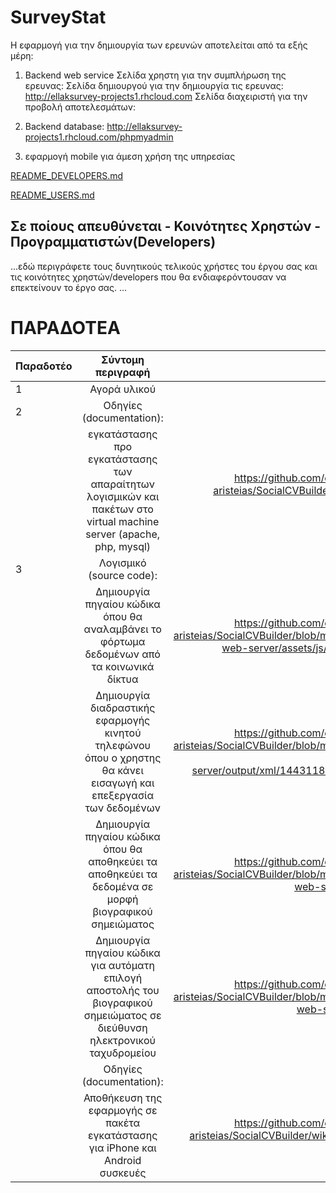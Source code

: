 # SurveyStat

Η εφαρμογή για την δημιουργία των ερευνών αποτελείται από τα εξής μέρη:

1) Backend web service 
Σελίδα χρηστη για την συμπλήρωση της ερευνας: 
Σελίδα δημιουργού για την δημιουργία τις ερευνας: http://ellaksurvey-projects1.rhcloud.com
Σελίδα διαχειριστή για την προβολή αποτελεσμάτων: 

2) Backend database: http://ellaksurvey-projects1.rhcloud.com/phpmyadmin

3) εφαρμογή mobile για άμεση χρήση της υπηρεσίας

[README_DEVELOPERS.md](README_DEVELOPERS.md)

[README_USERS.md](README_USERS.md)

## Σε ποίους απευθύνεται - Κοινότητες Χρηστών - Προγραμματιστών(Developers) ##
...εδώ περιγράφετε τους δυνητικούς τελικούς χρήστες του έργου σας και τις κοινότητες χρηστών/developers που θα ενδιαφερόντουσαν να επεκτείνουν το έργο σας. ...

 
# ΠΑΡΑΔΟΤΕΑ

| Παραδοτέο | Σύντομη περιγραφή | URL |
| ------------- |:-------------:| -----:|
| 1 | Αγορά υλικού |  |
| 2 | Οδηγίες (documentation): |  | 
| | εγκατάστασης προ εγκατάστασης των απαραίτητων λογισμικών και πακέτων στο virtual machine server (apache, php, mysql) | https://github.com/ellak-monades-aristeias/SocialCVBuilder/wiki/Οδηγίες-εγκατάστασης |
| 3 | Λογισμικό (source code):  |  | 
| | Δημιουργία πηγαίου κώδικα όπου θα αναλαμβάνει το φόρτωμα δεδομένων από τα κοινωνικά δίκτυα | https://github.com/ellak-monades-aristeias/SocialCVBuilder/blob/master/backend-web-server/assets/js/app/cvbuilder.js | 
| | Δημιουργία διαδραστικής εφαρμογής κινητού τηλεφώνου όπου ο χρηστης θα κάνει εισαγωγή και επεξεργασία των δεδομένων | https://github.com/ellak-monades-aristeias/SocialCVBuilder/blob/master/backend-web-server/output/xml/1443118927Brachos.xml | 
| | Δημιουργία πηγαίου κώδικα όπου θα αποθηκεύει τα αποθηκεύει τα δεδομένα σε μορφή βιογραφικού σημειώματος | https://github.com/ellak-monades-aristeias/SocialCVBuilder/blob/master/backend-web-server/cvxml.php | 
| | Δημιουργία πηγαίου κώδικα για αυτόματη επιλογή αποστολής του βιογραφικού σημειώματος σε διεύθυνση ηλεκτρονικού  ταχυδρομείου | https://github.com/ellak-monades-aristeias/SocialCVBuilder/blob/master/backend-web-server/index.php | 
| | Οδηγίες (documentation): |  | 
| | Αποθήκευση της εφαρμογής σε πακέτα εγκατάστασης για iPhone και Android συσκευές | https://github.com/ellak-monades-aristeias/SocialCVBuilder/wiki/Building-The-App | 

